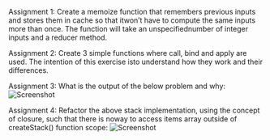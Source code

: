 Assignment 1:
Create a memoize function that remembers previous inputs and stores them in cache so that itwon’t have to compute the same inputs more than once. The function will take an unspecifiednumber of integer inputs and a reducer method.

Assignment 2:
Create 3 simple functions where call, bind and apply are used. The intention of this exercise isto understand how they work and their differences.

Assignment 3:
What is the output of the below problem and why:
![Screenshot](public/Jammming.png)

Assignment 4:
Refactor the above stack implementation, using the concept of closure, such that there is noway to access items array outside of createStack() function scope:
![Screenshot](public/Jammming.png)
